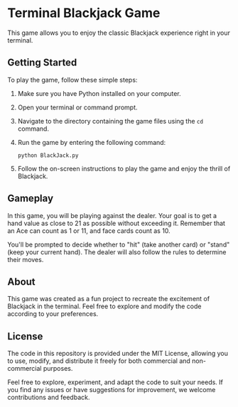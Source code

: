 # Terminal Blackjack Game

This game allows you to enjoy the classic Blackjack experience right in your terminal.

## Getting Started

To play the game, follow these simple steps:

1. Make sure you have Python installed on your computer.
2. Open your terminal or command prompt.
3. Navigate to the directory containing the game files using the `cd` command.
4. Run the game by entering the following command:

    ```
    python BlackJack.py
    ```

5. Follow the on-screen instructions to play the game and enjoy the thrill of Blackjack.

## Gameplay

In this game, you will be playing against the dealer. Your goal is to get a hand value as close to 21 as possible without exceeding it. Remember that an Ace can count as 1 or 11, and face cards count as 10.

You'll be prompted to decide whether to "hit" (take another card) or "stand" (keep your current hand). The dealer will also follow the rules to determine their moves.

## About

This game was created as a fun project to recreate the excitement of Blackjack in the terminal. Feel free to explore and modify the code according to your preferences.

## License

The code in this repository is provided under the MIT License, allowing you to use, modify, and distribute it freely for both commercial and non-commercial purposes.

Feel free to explore, experiment, and adapt the code to suit your needs. If you find any issues or have suggestions for improvement, we welcome contributions and feedback.